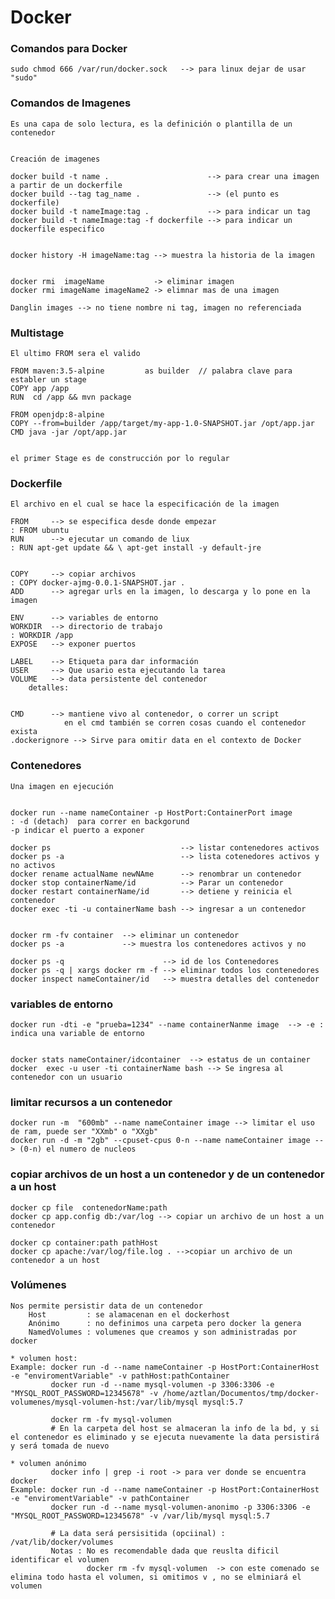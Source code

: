 # Docker


### Comandos para Docker

    sudo chmod 666 /var/run/docker.sock   --> para linux dejar de usar "sudo"


### Comandos de Imagenes 

    Es una capa de solo lectura, es la definición o plantilla de un contenedor


    Creación de imagenes

    docker build -t name .                      --> para crear una imagen a partir de un dockerfile
    docker build --tag tag_name .               --> (el punto es dockerfile)
    docker build -t nameImage:tag .             --> para indicar un tag
    docker build -t nameImage:tag -f dockerfile --> para indicar un dockerfile especifico


    docker history -H imageName:tag --> muestra la historia de la imagen


    docker rmi  imageName           -> eliminar imagen
    docker rmi imageName imageName2 -> elimnar mas de una imagen 

    Danglin images --> no tiene nombre ni tag, imagen no referenciada


### Multistage 

    El ultimo FROM sera el valido

    FROM maven:3.5-alpine         as builder  // palabra clave para establer un stage
    COPY app /app
    RUN  cd /app && mvn package

    FROM openjdp:8-alpine
    COPY --from=builder /app/target/my-app-1.0-SNAPSHOT.jar /opt/app.jar
    CMD java -jar /opt/app.jar


    el primer Stage es de construcción por lo regular


### Dockerfile 

    El archivo en el cual se hace la especificación de la imagen

    FROM     --> se especifica desde donde empezar                               : FROM ubuntu
    RUN      --> ejecutar un comando de liux                                     : RUN apt-get update && \ apt-get install -y default-jre


    COPY     --> copiar archivos                                                 : COPY docker-ajmg-0.0.1-SNAPSHOT.jar .
    ADD      --> agregar urls en la imagen, lo descarga y lo pone en la imagen

    ENV      --> variables de entorno
    WORKDIR  --> directorio de trabajo                                           : WORKDIR /app
    EXPOSE   --> exponer puertos

    LABEL    --> Etiqueta para dar información
    USER     --> Que usario esta ejecutando la tarea
    VOLUME   --> data persistente del contenedor
        detalles: 

        
    CMD      --> mantiene vivo al contenedor, o correr un script
                en el cmd también se corren cosas cuando el contenedor exista
    .dockerignore --> Sirve para omitir data en el contexto de Docker




### Contenedores 

    Una imagen en ejecución


    docker run --name nameContainer -p HostPort:ContainerPort image
    : -d (detach)  para correr en backgorund
    -p indicar el puerto a exponer

    docker ps                             --> listar contenedores activos
    docker ps -a                          --> lista cotenedores activos y no activos
    docker rename actualName newNAme      --> renombrar un contenedor
    docker stop containerName/id          --> Parar un contenedor
    docker restart containerName/id       --> detiene y reinicia el contenedor
    docker exec -ti -u containerName bash --> ingresar a un contenedor


    docker rm -fv container  --> eliminar un contenedor
    docker ps -a             --> muestra los contenedores activos y no

    docker ps -q                      --> id de los Contenedores
    docker ps -q | xargs docker rm -f --> eliminar todos los contenedores
    docker inspect nameContainer/id   --> muestra detalles del contenedor

### variables de entorno
    docker run -dti -e "prueba=1234" --name containerNanme image  --> -e : indica una variable de entorno


    docker stats nameContainer/idcontainer  --> estatus de un container
    docker  exec -u user -ti containerName bash --> Se ingresa al contenedor con un usuario 

### limitar recursos a un contenedor
    docker run -m  "600mb" --name nameContainer image --> limitar el uso de ram, puede ser "XXmb" o "XXgb"
    docker run -d -m "2gb" --cpuset-cpus 0-n --name nameContainer image --> (0-n) el numero de nucleos

### copiar archivos de un host a un contenedor y de un contenedor a un host
    docker cp file  contenedorName:path
    docker cp app.config db:/var/log --> copiar un archivo de un host a un contenedor

    docker cp container:path pathHost
    docker cp apache:/var/log/file.log . -->copiar un archivo de un contenedor a un host


### Volúmenes
    Nos permite persistir data de un contenedor
        Host         : se alamacenan en el dockerhost
        Anónimo      : no definimos una carpeta pero docker la genera
        NamedVolumes : volumenes que creamos y son administradas por docker

    * volumen host:
    Example: docker run -d --name nameContainer -p HostPort:ContainerHost -e "enviromentVariable" -v pathHost:pathContainer
             docker run -d --name mysql-volumen -p 3306:3306 -e "MYSQL_ROOT_PASSWORD=12345678" -v /home/aztlan/Documentos/tmp/docker-volumenes/mysql-volumen-hst:/var/lib/mysql mysql:5.7

             docker rm -fv mysql-volumen
             # En la carpeta del host se almaceran la info de la bd, y si el contenedor es eliminado y se ejecuta nuevamente la data persistirá y será tomada de nuevo

    * volumen anónimo
             docker info | grep -i root -> para ver donde se encuentra docker
    Example: docker run -d --name nameContainer -p HostPort:ContainerHost -e "enviromentVariable" -v pathContainer
             docker run -d --name mysql-volumen-anonimo -p 3306:3306 -e "MYSQL_ROOT_PASSWORD=12345678" -v /var/lib/mysql mysql:5.7

             # La data será persisitida (opciinal) : /vat/lib/docker/volumes
             Notas : No es recomendable dada que reuslta dificil identificar el volumen
                     docker rm -fv mysql-volumen  -> con este comenado se elimina todo hasta el volumen, si omitimos v , no se elminiará el volumen

    